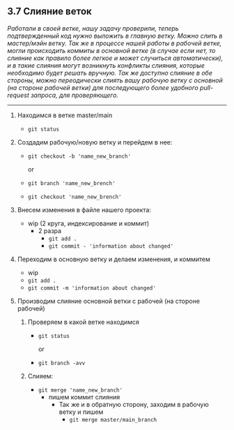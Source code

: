 ## 3.7 Слияние веток

*Работали в своей ветке, нашу задачу проверили, теперь подтвержденный код нужно выложить в главную ветку. Можно слить в мастер/мэйн ветку. Так же в процессе нашей работы в рабочей ветке, могли происходить коммиты в основной ветке (в случае если нет, то слияние как правило более легкое и может случиться автоматически), и в такие слияния могут возникнуть конфликты слияния, которые необходимо будет решать вручную. Так же доступно слияние в обе стороны, можно переодически слиять вашу рабочую ветку с основной (на стороне рабочей ветки) для последующего более удобного pull-request запроса, для проверяющего.*

------

1. Находимся в ветке master/main

   - `git status`

2. Создадим рабочую/новую ветку и перейдем в нее:

   - `git checkout -b 'name_new_branch'`

     or

   - `git branch 'name_new_brench'`
   - `git checkout 'name_new_brench'`

3. Внесем изменения в файле нашего проекта:

   - wip (2 круга, индексирование и коммит)
     - 2 разра
       - `git add .`
       - `git commit - 'information about changed'`

4. Переходим в основную ветку и делаем изменения, и коммитем

   - wip
   - `git add .`
   - `git commit -m 'information about changed'`

5. Производим слияние основной ветки с рабочей (на стороне рабочей)

   1. Проверяем в какой ветке находимся

      - `git status`

        or

      - `git branch -avv`

   2. Слияем:

      - `git merge 'name_new_branch'` 
        - пишем коммит слияния
          - Так же и в обратную сторону, заходим в рабочую ветку и пишем 
            - `git merge master/main_branch`